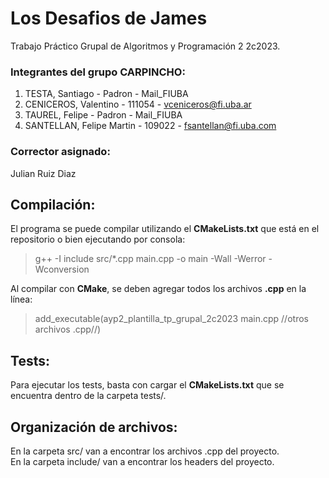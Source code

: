 # Los Desafios de James

Trabajo Práctico Grupal de Algoritmos y Programación 2 2c2023.

### Integrantes del grupo CARPINCHO:

1. TESTA, Santiago - Padron - Mail_FIUBA
2. CENICEROS, Valentino - 111054 - vceniceros@fi.uba.ar
3. TAUREL, Felipe - Padron - Mail_FIUBA
4. SANTELLAN, Felipe Martin - 109022 - fsantellan@fi.uba.com

### Corrector asignado:

Julian Ruiz Diaz

## Compilación:

El programa se puede compilar utilizando el **CMakeLists.txt** que está en el repositorio o bien ejecutando por consola:

> g++ -I include src/*.cpp main.cpp -o main -Wall -Werror -Wconversion

Al compilar con **CMake**, se deben agregar todos los archivos **.cpp** en la línea:

> add_executable(ayp2_plantilla_tp_grupal_2c2023 main.cpp //otros archivos .cpp//)

## Tests:

Para ejecutar los tests, basta con cargar el **CMakeLists.txt** que se encuentra dentro de la carpeta tests/.

## Organización de archivos:

En la carpeta src/ van a encontrar los archivos .cpp del proyecto.<br>
En la carpeta include/ van a encontrar los headers del proyecto.<br>
